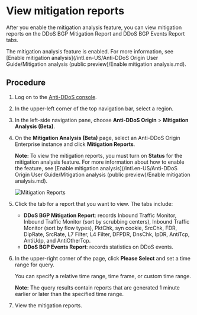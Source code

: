 # View mitigation reports

After you enable the mitigation analysis feature, you can view mitigation reports on the DDoS BGP Mitigation Report and DDoS BGP Events Report tabs.

The mitigation analysis feature is enabled. For more information, see [Enable mitigation analysis](/intl.en-US/Anti-DDoS Origin User Guide/Mitigation analysis (public preview)/Enable mitigation analysis.md).

## Procedure

1.  Log on to the [Anti-DDoS console](https://yundun.console.aliyun.com/?p=ddos).

2.  In the upper-left corner of the top navigation bar, select a region.

3.  In the left-side navigation pane, choose **Anti-DDoS Origin** \> **Mitigation Analysis \(Beta\)**.

4.  On the **Mitigation Analysis \(Beta\)** page, select an Anti-DDoS Origin Enterprise instance and click **Mitigation Reports**.

    **Note:** To view the mitigation reports, you must turn on **Status** for the mitigation analysis feature. For more information about how to enable the feature, see [Enable mitigation analysis](/intl.en-US/Anti-DDoS Origin User Guide/Mitigation analysis (public preview)/Enable mitigation analysis.md).

    ![Mitigation Reports](https://static-aliyun-doc.oss-cn-hangzhou.aliyuncs.com/assets/img/en-US/3378034061/p170885.png)

5.  Click the tab for a report that you want to view. The tabs include:

    -   **DDoS BGP Mitigation Report**: records Inbound Traffic Monitor, Inbound Traffic Monitor \(sort by scrubbing centers\), Inbound Traffic Monitor \(sort by flow types\), PktChk, syn cookie, SrcChk, FDR, DipRate, SrcRate, L7 Filter, L4 Filter, DFPDR, DnsChk, IpDR, AntiTcp, AntiUdp, and AntiOtherTcp.
    -   **DDoS BGP Events Report**: records statistics on DDoS events.
6.  In the upper-right corner of the page, click **Please Select** and set a time range for query.

    You can specify a relative time range, time frame, or custom time range.

    **Note:** The query results contain reports that are generated 1 minute earlier or later than the specified time range.

7.  View the mitigation reports.



